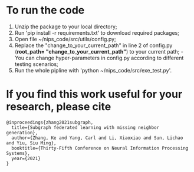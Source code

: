 # To run the code

1. Unzip the package to your local directory;
2. Run 'pip install -r requirements.txt' to download required packages;
3. Open file ~/nips_code/src/utils/config.py;
4. Replace the "change_to_your_current_path" in line 2 of config.py
   (**root_path= "change_to_your_current_path"**) to your current path; - You can change hyper-parameters in config.py according to different testing scenarios;
5. Run the whole pipline with 'python ~/nips_code/src/exe_test.py'.

# If you find this work useful for your research, please cite

```
@inproceedings{zhang2021subgraph,
  title={Subgraph federated learning with missing neighbor generation},
  author={Zhang, Ke and Yang, Carl and Li, Xiaoxiao and Sun, Lichao and Yiu, Siu Ming},
  booktitle={Thirty-Fifth Conference on Neural Information Processing Systems},
  year={2021}
}
```
